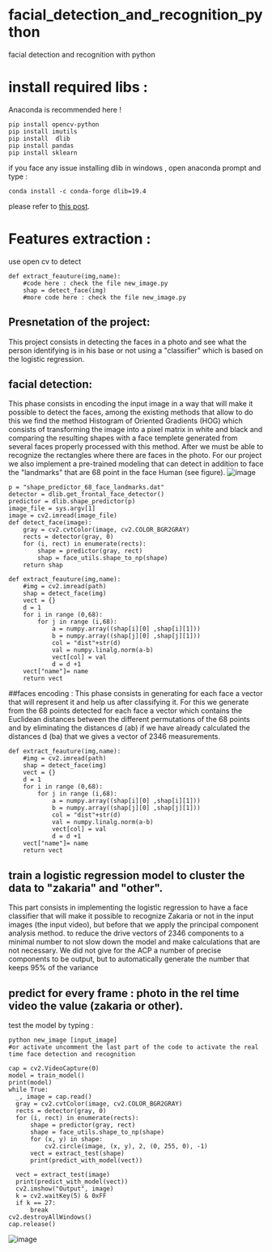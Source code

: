 # facial_detection_and_recognition_python
facial detection and recognition with python 
# install required libs : 
Anaconda is recommended here !
```
pip install opencv-python
pip install imutils 
pip install  dlib
pip install pandas 
pip install sklearn
```
if you face any issue installing dlib in windows , open anaconda prompt and type : 
```
conda install -c conda-forge dlib=19.4
```
please refer to  [this post](https://www.pyimagesearch.com/2018/06/18/face-recognition-with-opencv-python-and-deep-learning/?fbclid=IwAR04-Jlms00beR73fMR_KWza8UoIa68XlyCwT7tKKxIL4o1_oPuD6uPSqsE).
# Features extraction : 
use open cv to detect 
```
def extract_feauture(img,name):
    #code here : check the file new_image.py
    shap = detect_face(img)
    #more code here : check the file new_image.py
```

##  Presnetation of the project:
This project consists in detecting the faces in a photo and see what the person identifying is in his base or not using a "classifier" which is based on the logistic regression.
##  facial detection:
This phase consists in encoding the input image in a way that will make it possible to detect the faces, among the existing methods that allow to do this we find the method
Histogram of Oriented Gradients (HOG) which consists of transforming the image into a pixel matrix in white and black and comparing the resulting shapes with a face templete generated from several faces properly processed with this method.
After we must be able to recognize the rectangles where there are faces in the photo.
For our project we also implement a pre-trained modeling that can detect in addition to face the "landmarks" that are 68 point in the face Human (see figure).
![image](https://user-images.githubusercontent.com/35115877/50806751-e3cf2d00-12ef-11e9-9b2e-764fa23e4c9c.png)
```
p = "shape_predictor_68_face_landmarks.dat"
detector = dlib.get_frontal_face_detector()
predictor = dlib.shape_predictor(p)
image_file = sys.argv[1]
image = cv2.imread(image_file)
def detect_face(image):
    gray = cv2.cvtColor(image, cv2.COLOR_BGR2GRAY)
    rects = detector(gray, 0)
    for (i, rect) in enumerate(rects):
        shape = predictor(gray, rect)
        shap = face_utils.shape_to_np(shape)
    return shap
```
```
def extract_feauture(img,name):
    #img = cv2.imread(path)
    shap = detect_face(img)
    vect = {}
    d = 1
    for i in range (0,68):
        for j in range (i,68):
            a = numpy.array((shap[i][0] ,shap[i][1]))
            b = numpy.array((shap[j][0] ,shap[j][1]))
            col = "dist"+str(d)
            val = numpy.linalg.norm(a-b)
            vect[col] = val
            d = d +1
    vect["name"]= name
    return vect
 ```
 ##faces encoding  :
 This phase consists in generating for each face a vector that will represent it and help us after classifying it.
For this we generate from the 68 points detected for each face a vector which contains the Euclidean distances between the different permutations of the 68 points and by eliminating the distances d (ab) if we have already calculated the distances d (ba) that we gives a vector of 2346 measurements.
```
def extract_feauture(img,name):
    #img = cv2.imread(path)
    shap = detect_face(img)
    vect = {}
    d = 1
    for i in range (0,68):
        for j in range (i,68):
            a = numpy.array((shap[i][0] ,shap[i][1]))
            b = numpy.array((shap[j][0] ,shap[j][1]))
            col = "dist"+str(d)
            val = numpy.linalg.norm(a-b)
            vect[col] = val
            d = d +1
    vect["name"]= name
    return vect
 ```
## train a logistic regression model to cluster the data to "zakaria" and "other".
This part consists in implementing the logistic regression to have a face classifier that will make it possible to recognize Zakaria or not in the input images (the input video), but before that we apply the principal component analysis method. to reduce the drive vectors of 2346 components to a minimal number to not slow down the model and make calculations that are not necessary.
We did not give for the ACP a number of precise components to be output, but to automatically generate the number that keeps 95% of the variance
## predict for every frame : photo in the rel time video the value (zakaria or other).
test the model by typing :
 ```
 python new_image [input_image]
 #or activate uncomment the last part of the code to activate the real time face detection and recognition
 ```
  ```
  cap = cv2.VideoCapture(0)
model = train_model()
print(model)
while True:
    _, image = cap.read()
    gray = cv2.cvtColor(image, cv2.COLOR_BGR2GRAY)
    rects = detector(gray, 0)
    for (i, rect) in enumerate(rects):
        shape = predictor(gray, rect)
        shape = face_utils.shape_to_np(shape)
        for (x, y) in shape:
            cv2.circle(image, (x, y), 2, (0, 255, 0), -1)
        vect = extract_test(shape)
        print(predict_with_model(vect))
    
    vect = extract_test(image)
    print(predict_with_model(vect)) 
    cv2.imshow("Output", image)
    k = cv2.waitKey(5) & 0xFF
    if k == 27:
        break
cv2.destroyAllWindows()
cap.release()
  ```
 
![image](https://user-images.githubusercontent.com/35115877/50806900-88516f00-12f0-11e9-9bae-5f96b7bfd646.png)

